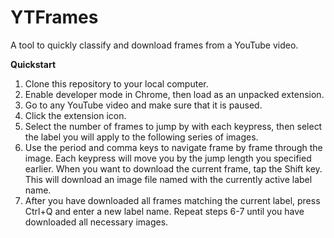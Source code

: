 # YTFrames
A tool to quickly classify and download frames from a YouTube video.

**Quickstart**
  1. Clone this repository to your local computer.
  2. Enable developer mode in Chrome, then load as an unpacked extension.
  3. Go to any YouTube video and make sure that it is paused.
  4. Click the extension icon.
  5. Select the number of frames to jump by with each keypress, then select the label you will apply to the following series of images.
  6. Use the period and comma keys to navigate frame by frame through the image. Each keypress will move you by the jump length you specified earlier. When you want to download the current frame, tap the Shift key. This will download an image file named with the currently active label name.
  7. After you have downloaded all frames matching the current label, press Ctrl+Q and enter a new label name. Repeat steps 6-7 until you have downloaded all necessary images.
